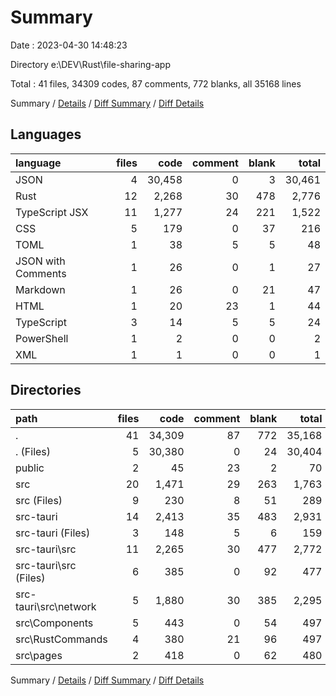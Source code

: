 # Summary

Date : 2023-04-30 14:48:23

Directory e:\\DEV\\Rust\\file-sharing-app

Total : 41 files,  34309 codes, 87 comments, 772 blanks, all 35168 lines

Summary / [Details](details.md) / [Diff Summary](diff.md) / [Diff Details](diff-details.md)

## Languages
| language | files | code | comment | blank | total |
| :--- | ---: | ---: | ---: | ---: | ---: |
| JSON | 4 | 30,458 | 0 | 3 | 30,461 |
| Rust | 12 | 2,268 | 30 | 478 | 2,776 |
| TypeScript JSX | 11 | 1,277 | 24 | 221 | 1,522 |
| CSS | 5 | 179 | 0 | 37 | 216 |
| TOML | 1 | 38 | 5 | 5 | 48 |
| JSON with Comments | 1 | 26 | 0 | 1 | 27 |
| Markdown | 1 | 26 | 0 | 21 | 47 |
| HTML | 1 | 20 | 23 | 1 | 44 |
| TypeScript | 3 | 14 | 5 | 5 | 24 |
| PowerShell | 1 | 2 | 0 | 0 | 2 |
| XML | 1 | 1 | 0 | 0 | 1 |

## Directories
| path | files | code | comment | blank | total |
| :--- | ---: | ---: | ---: | ---: | ---: |
| . | 41 | 34,309 | 87 | 772 | 35,168 |
| . (Files) | 5 | 30,380 | 0 | 24 | 30,404 |
| public | 2 | 45 | 23 | 2 | 70 |
| src | 20 | 1,471 | 29 | 263 | 1,763 |
| src (Files) | 9 | 230 | 8 | 51 | 289 |
| src-tauri | 14 | 2,413 | 35 | 483 | 2,931 |
| src-tauri (Files) | 3 | 148 | 5 | 6 | 159 |
| src-tauri\\src | 11 | 2,265 | 30 | 477 | 2,772 |
| src-tauri\\src (Files) | 6 | 385 | 0 | 92 | 477 |
| src-tauri\\src\\network | 5 | 1,880 | 30 | 385 | 2,295 |
| src\\Components | 5 | 443 | 0 | 54 | 497 |
| src\\RustCommands | 4 | 380 | 21 | 96 | 497 |
| src\\pages | 2 | 418 | 0 | 62 | 480 |

Summary / [Details](details.md) / [Diff Summary](diff.md) / [Diff Details](diff-details.md)